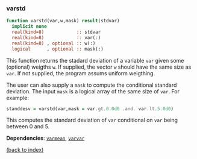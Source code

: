 ### varstd

```fortran
function varstd(var,w,mask) result(stdvar)
  implicit none
  real(kind=8)            :: stdvar
  real(kind=8)            :: var(:)
  real(kind=8) , optional :: w(:)   
  logical      , optional :: mask(:)
```

This function returns the stadard deviation of a variable ```var``` given some (optional) weigths ```w```. If supplied, the vector ```w``` should have the same size as ```var```. If not supplied, the program assums uniform weigthing.

The user can also supply a ```mask``` to compute the conditional standard deviation. The input ```mask``` is a logical array of the same size of ```var```. For example:

```fortran
standdesv = varstd(var,mask = var.gt.0.0d0 .and. var.lt.5.0d0)
```

This computes the standard deviation of ```var``` conditional on ```var``` being between 0 and 5.

**Dependencies**: [```varmean```](varmean.md),  [```varvar```](varvar.md)

[(back to index)](../index.md)
